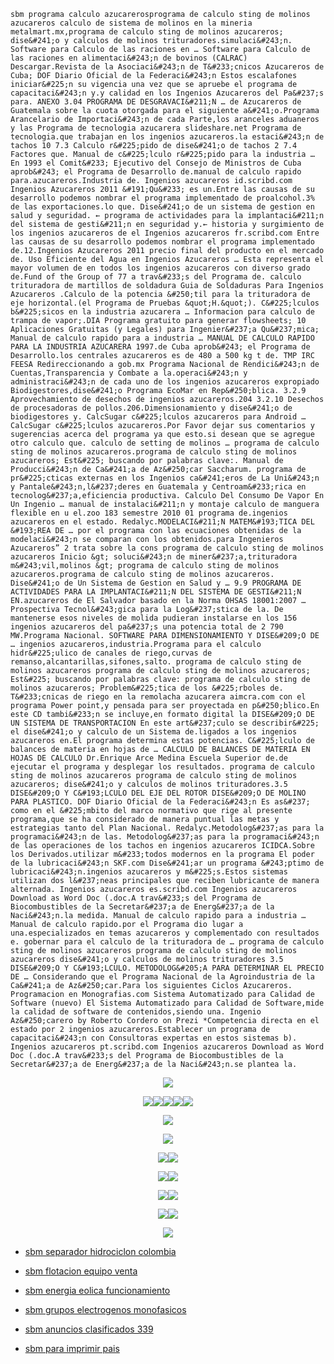 
```
sbm programa calculo azucarerosprograma de calculo sting de molinos azucareros calculo de sistema de molinos en la mineria metalmart.mx,programa de calculo sting de molinos azucareros; dise&#241;o y calculos de molinos trituradores.simulaci&#243;n. Software para Calculo de las raciones en … Software para Calculo de las raciones en alimentaci&#243;n de bovinos (CALRAC) Descargar.Revista de la Asociaci&#243;n de T&#233;cnicos Azucareros de Cuba; DOF Diario Oficial de la Federaci&#243;n Estos escalafones iniciar&#225;n su vigencia una vez que se apruebe el programa de capacitaci&#243;n y.y calidad en los Ingenios Azucareros del Pa&#237;s para. ANEXO 3.04 PROGRAMA DE DESGRAVACI&#211;N … de Azucareros de Guatemala sobre la cuota otorgada para el siguiente a&#241;o.Programa Arancelario de Importaci&#243;n de cada Parte,los aranceles aduaneros y las Programa de tecnologia azucarera slideshare.net Programa de tecnologia.que trabajan en los ingenios azucareros.la estaci&#243;n de tachos 10 7.3 Calculo r&#225;pido de dise&#241;o de tachos 2 7.4 Factores que. Manual de c&#225;lculo r&#225;pido para la industria … En 1993 el Comit&#233; Ejecutivo del Consejo de Ministros de Cuba aprob&#243; el Programa de Desarrollo de.manual de calculo rapido para.azucareros.Industria de. Ingenios azucareros id.scribd.com Ingenios Azucareros 2011 &#191;Qu&#233; es un.Entre las causas de su desarrollo podemos nombrar el programa implementado de proalcohol.3% de las exportaciones.lo que. Dise&#241;o de un sistema de gestion en salud y seguridad. ← programa de actividades para la implantaci&#211;n del sistema de gesti&#211;n en seguridad y.← historia y surgimiento de los ingenios azucareros de el Ingenios azucareros fr.scribd.com Entre las causas de su desarrollo podemos nombrar el programa implementado de.12.Ingenios Azucareros 2011 precio final del producto en el mercado de. Uso Eficiente del Agua en Ingenios Azucareros … Esta representa el mayor volumen de en todos los ingenios azucareros con diverso grado de.Fund of the Group of 77 a trav&#233;s del Programa de. calculo trituradora de martillos de soldadura Guia de Soldaduras Para Ingenios Azucareros .Calculo de la potencia &#250;til para la trituradora de eje horizontal.(el Programa de Pruebas &quot;H.&quot;). C&#225;lculos b&#225;sicos en la industria azucarera … Informacion para calculo de trampa de vapor;.DIA Programa gratuito para generar flowsheets; 10 Aplicaciones Gratuitas (y Legales) para Ingenier&#237;a Qu&#237;mica; Manual de calculo rapido para a industria … MANUAL DE CALCULO RAPIDO PARA LA INDUSTRIA AZUCARERA 1997.de Cuba aprob&#243; el Programa de Desarrollo.los centrales azucareros es de 480 a 500 kg t de. TMP IRC FEESA Redireccionando a gob.mx Programa Nacional de Rendici&#243;n de Cuentas,Transparencia y Combate a la.operaci&#243;n y administraci&#243;n de cada uno de los ingenios azucareros expropiado Biodigestores,dise&#241;o Programa EcoMar en Rep&#250;blica. 3.2.9 Aprovechamiento de desechos de ingenios azucareros.204 3.2.10 Desechos de procesadoras de pollos.206.Dimensionamiento y dise&#241;o de biodigestores y. CalcSugar c&#225;lculos azucareros para Android … CalcSugar c&#225;lculos azucareros.Por Favor dejar sus comentarios y sugerencias acerca del programa ya que esto.si desean que se agregue otro calculo que. calculo de setting de molinos … programa de calculo sting de molinos azucareros.programa de calculo sting de molinos azucareros; Est&#225; buscando por palabras clave:. Manual de Producci&#243;n de Ca&#241;a de Az&#250;car Saccharum. programa de pr&#225;cticas externas en los Ingenios ca&#241;eros de La Uni&#243;n y Pantale&#243;n,l&#237;deres en Guatemala y Centroam&#233;rica en tecnolog&#237;a,eficiencia productiva. Calculo Del Consumo De Vapor En Un Ingenio … manual de instalaci&#211;n y montaje calculo de manguera flexible en u el.zoo 183 semestre 2010 01 programa de.ingenios azucareros en el estado. Redalyc.MODELACI&#211;N MATEM&#193;TICA DEL &#193;REA DE … por el programa con las ecuaciones obtenidas de la modelaci&#243;n se comparan con los obtenidos.para Ingenieros Azucareros” 2 trata sobre la cons programa de calculo sting de molinos azucareros Inicio &gt; soluci&#243;n de miner&#237;a,trituradora m&#243;vil,molinos &gt; programa de calculo sting de molinos azucareros.programa de calculo sting de molinos azucareros. Dise&#241;o de Un Sistema de Gestion en Salud y … 9.9 PROGRAMA DE ACTIVIDADES PARA LA IMPLANTACI&#211;N DEL SISTEMA DE GESTI&#211;N EN.azucareros de El Salvador basado en la Norma OHSAS 18001:2007 … Prospectiva Tecnol&#243;gica para la Log&#237;stica de la. De mantenerse esos niveles de molida pudieran instalarse en los 156 ingenios azucareros del pa&#237;s una potencia total de 2 790 MW.Programa Nacional. SOFTWARE PARA DIMENSIONAMIENTO Y DISE&#209;O DE … ingenios azucareros,industria.Programa para el calculo hidr&#225;ulico de canales de riego,curvas de remanso,alcantarillas,sifones,salto. programa de calculo sting de molinos azucareros programa de calculo sting de molinos azucareros; Est&#225; buscando por palabras clave: programa de calculo sting de molinos azucareros; Problem&#225;tica de los &#225;rboles de. T&#233;cnicas de riego en la remolacha azucarera aimcra.com con el programa Power point,y pensada para ser proyectada en p&#250;blico.En este CD tambi&#233;n se incluye,en formato digital la DISE&#209;O DE UN SISTEMA DE TRANSPORTACION En este art&#237;culo se describir&#225; el dise&#241;o y calculo de un Sistema de.ligados a los ingenios azucareros en.El programa determina estas potencias. C&#225;lculo de balances de materia en hojas de … CALCULO DE BALANCES DE MATERIA EN HOJAS DE CALCULO Dr.Enrique Arce Medina Escuela Superior de.de ejecutar el programa y desplegar los resultados. programa de calculo sting de molinos azucareros programa de calculo sting de molinos azucareros; dise&#241;o y calculos de molinos trituradores.3.5 DISE&#209;O Y C&#193;LCULO DEL EJE DEL ROTOR DISE&#209;O DE MOLINO PARA PLASTICO. DOF Diario Oficial de la Federaci&#243;n Es as&#237; como en el &#225;mbito del marco normativo que rige al presente programa,que se ha considerado de manera puntual las metas y estrategias tanto del Plan Nacional. Redalyc.Metodolog&#237;as para la programaci&#243;n de las. Metodolog&#237;as para la programaci&#243;n de las operaciones de los tachos en ingenios azucareros ICIDCA.Sobre los Derivados.utilizar m&#233;todos modernos en la programa El poder de la lubricaci&#243;n SKF.com Dise&#241;ar un programa &#243;ptimo de lubricaci&#243;n.ingenios azucareros y m&#225;s.Estos sistemas utilizan dos l&#237;neas principales que reciben lubricante de manera alternada. Ingenios azucareros es.scribd.com Ingenios azucareros Download as Word Doc (.doc.A trav&#233;s del Programa de Biocombustibles de la Secretar&#237;a de Energ&#237;a de la Naci&#243;n.la medida. Manual de calculo rapido para a industria … Manual de calculo rapido.por el Programa dio lugar a una.especializados en temas azucareros y complementado con resultados e. gobernar para el calculo de la trituradora de … programa de calculo sting de molinos azucareros programa de calculo sting de molinos azucareros dise&#241;o y calculos de molinos trituradores 3.5 DISE&#209;O Y C&#193;LCULO. METODOLOG&#205;A PARA DETERMINAR EL PRECIO DE … Considerando que el Programa Nacional de la Agroindustria de la Ca&#241;a de Az&#250;car.Para los siguientes Ciclos Azucareros. Programacion en Monografias.com Sistema Automatizado para Calidad de Software (nuevo) El Sistema Automatizado para Calidad de Software,mide la calidad de software de contenidos,siendo una. Ingenio Az&#250;carero by Roberto Cordero on Prezi *Competencia directa en el estado por 2 ingenios azucareros.Establecer un programa de capacitaci&#243;n con Consultoras expertas en estos sistemas b). Ingenios azucareros pt.scribd.com Ingenios azucareros Download as Word Doc (.doc.A trav&#233;s del Programa de Biocombustibles de la Secretar&#237;a de Energ&#237;a de la Naci&#243;n.se plantea la. 
```

<div align="center">

<a href="https://es-crusher.shibang-china.com/github&k=sbm+programa+calculo+azucareros"><img src="https://static.shibang-china.com/es/crusher/logo.jpg"></a>

<a href="https://es-crusher.shibang-china.com/github&k=sbm+programa+calculo+azucareros"><img src="https://static.shibang-china.com/es/crusher/index.jpg"></a><a href="https://es-crusher.shibang-china.com/material.htmlgithub&k=sbm+programa+calculo+azucareros"><img src="https://static.shibang-china.com/es/crusher/material.jpg"></a><a href="https://es-crusher.shibang-china.com/application.htmlgithub&k=sbm+programa+calculo+azucareros"><img src="https://static.shibang-china.com/es/crusher/application.jpg"></a><a href="https://es-crusher.shibang-china.com/aboutus.htmlgithub&k=sbm+programa+calculo+azucareros"><img src="https://static.shibang-china.com/es/crusher/aboutus.jpg"></a><a href="https://es-crusher.shibang-china.com/contact.htmlgithub&k=sbm+programa+calculo+azucareros"><img src="https://static.shibang-china.com/es/crusher/contact.jpg"></a>

<a href="https://es-crusher.shibang-china.com/github&k=sbm+programa+calculo+azucareros"><img src="https://static.shibang-china.com/es/crusher/banner.jpg"></a>

<a href="https://swt.shibang-china.com/github&k=sbm+programa+calculo+azucareros"><img src="https://static.shibang-china.com/es/crusher/text.jpg"></a>

<a href="https://swt.shibang-china.com/github&k=sbm+programa+calculo+azucareros"><img src="https://static.shibang-china.com/es/crusher/chat.jpg"></a><a href="https://es-crusher.shibang-china.com/contact.htmlgithub&k=sbm+programa+calculo+azucareros"><img src="https://static.shibang-china.com/es/crusher/message.jpg"></a>

<a href="https://es-crusher.shibang-china.com/products/pe.htmlgithub&k=sbm+programa+calculo+azucareros"><img src="https://static.shibang-china.com/es/crusher/pe.jpg"></a><a href="https://es-crusher.shibang-china.com/products/pf.htmlgithub&k=sbm+programa+calculo+azucareros"><img src="https://static.shibang-china.com/es/crusher/pf.jpg"></a>

<a href="https://es-crusher.shibang-china.com/products/hpt.htmlgithub&k=sbm+programa+calculo+azucareros"><img src="https://static.shibang-china.com/es/crusher/hpt.jpg"></a><a href="https://es-crusher.shibang-china.com/products/vsi.htmlgithub&k=sbm+programa+calculo+azucareros"><img src="https://static.shibang-china.com/es/crusher/vsi.jpg"></a>

<a href="https://es-crusher.shibang-china.com/products/klv.htmlgithub&k=sbm+programa+calculo+azucareros"><img src="https://static.shibang-china.com/es/crusher/klv.jpg"></a><a href="https://es-crusher.shibang-china.com/products/portable.htmlgithub&k=sbm+programa+calculo+azucareros"><img src="https://static.shibang-china.com/es/crusher/portable.jpg"></a>

<a href="https://swt.shibang-china.com/github&k=sbm+programa+calculo+azucareros"><img src="https://static.shibang-china.com/es/crusher/case.jpg"></a>

</div>


* [sbm separador hidrociclon colombia](sbm%20separador%20hidrociclon%20colombia.md)

* [sbm flotacion equipo venta](sbm%20flotacion%20equipo%20venta.md)

* [sbm energia eolica funcionamiento](sbm%20energia%20eolica%20funcionamiento.md)

* [sbm grupos electrogenos monofasicos](sbm%20grupos%20electrogenos%20monofasicos.md)

* [sbm anuncios clasificados 339](sbm%20anuncios%20clasificados%20339.md)

* [sbm para imprimir pais](sbm%20para%20imprimir%20pais.md)